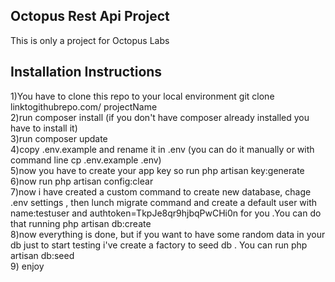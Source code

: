 ## Octopus Rest Api Project

This is only a project for Octopus Labs

## Installation Instructions

1)You have to clone this repo to your local environment git clone linktogithubrepo.com/ projectName <br/>
2)run composer install (if you don't have composer already installed you have to install it)<br/>
3)run composer update<br/>
4)copy .env.example and rename it in .env (you can do it manually or with command line cp .env.example .env)<br/>
5)now you have to create your app key so run php artisan key:generate<br/>
6)now run php artisan config:clear<br/>
7)now i have created a custom command to create new database, chage .env settings , then lunch migrate command and create a default user with name:testuser and authtoken=TkpJe8qr9hjbqPwCHi0n for you .You can do that running php artisan db:create<br/>
8)now everything is done, but if you want to have some random data in your db just to start testing i've create a factory to seed db . You can run php artisan db:seed<br/>
9) enjoy<br/>
